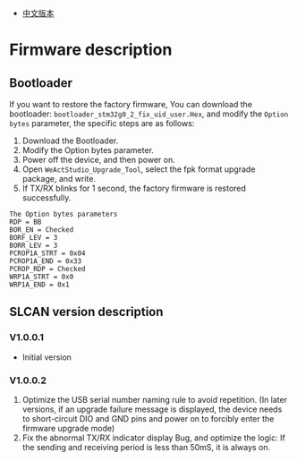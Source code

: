 * [中文版本](./README_zh.md)
# Firmware description
## Bootloader
If you want to restore the factory firmware, You can download the bootloader: `bootloader_stm32g0_2_fix_uid_user.Hex`, and modify the `Option bytes` parameter, the specific steps are as follows:
1. Download the Bootloader.
2. Modify the Option bytes parameter.
3. Power off the device, and then power on.
4. Open `WeActStudio_Upgrade_Tool`, select the fpk format upgrade package, and write.
5. If TX/RX blinks for 1 second, the factory firmware is restored successfully.
```
The Option bytes parameters
RDP = BB
BOR_EN = Checked
BORF_LEV = 3
BORR_LEV = 3
PCROP1A_STRT = 0x04
PCROP1A_END = 0x33
PCROP_RDP = Checked
WRP1A_STRT = 0x0
WRP1A_END = 0x1
```

## SLCAN version description
### V1.0.0.1
* Initial version
### V1.0.0.2
1. Optimize the USB serial number naming rule to avoid repetition. (In later versions, if an upgrade failure message is displayed, the device needs to short-circuit DIO and GND pins and power on to forcibly enter the firmware upgrade mode)
2. Fix the abnormal TX/RX indicator display Bug, and optimize the logic: If the sending and receiving period is less than 50mS, it is always on.